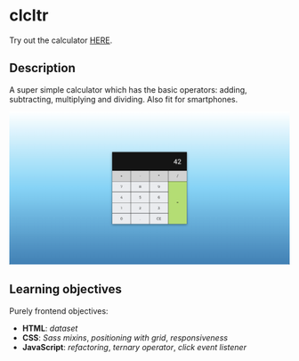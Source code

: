 # clcltr

Try out the calculator [HERE](https://vildmedpap.github.io/clcltr/).

## Description

A super simple calculator which has the basic operators: adding, subtracting, multiplying and dividing. Also fit for smartphones.

![My calculator](img/ss.png)

## Learning objectives

Purely frontend objectives:

-   **HTML**: _dataset_
-   **CSS**: _Sass mixins_, _positioning with grid_, _responsiveness_
-   **JavaScript**: _refactoring_, _ternary operator_, _click event listener_
